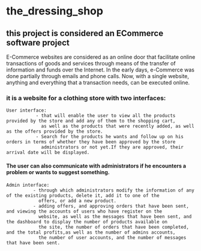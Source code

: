 # the_dressing_shop
## this  project is considered an ECommerce software project

E-Commerce websites are considered as an online door that facilitate online transactions of goods and services through means of the transfer
of information and funds over the Internet.
In the early days, e-Commerce was done partially through emails and phone calls. Now, with a single website, anything and everything that a 
transaction needs, can be executed online.

### it is a website for a clothing store with two interfaces: 
```
User interface:
           - that will enable the user to view all the products provided by the store and add any of them to the shopping cart,
             as well as the products that were recently added, as well as the offers provided by the store.
           - Search for the products he wants and follow up on his orders in terms of whether they have been approved by the store
             administrators or not yet.If they are approved, their arrival date will be displayed.
```
#### The user can also communicate with administrators if he encounters a problem or wants to suggest something.
```
Admin interface:
          - through which administrators modify the information of any of the existing products, delete it, add it to one of the
            offers, or add a new product.
          - adding offers, and approving orders that have been sent, and viewing the accounts of users who have register on the
            website, as well as the messages that have been sent, and the dashboard to display the number of products available on
            the site, the number of orders that have been completed, and the total profits,as well as the number of admins accounts,
            the number of user accounts, and the number of messages that have been sent.
```

